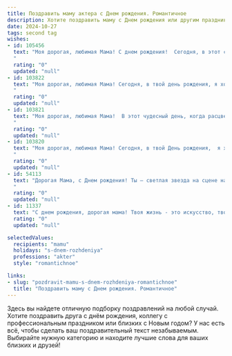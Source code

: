 ```yaml
---
title: Поздравить маму актера c Днем рождения. Романтичное
description: Хотите поздравить маму c Днем рождения или другим праздником? Наш ИИ создаст незабываемое поздравление, а вы обязательно выделитесь среди других.  
date: 2024-10-27
tags: second tag
wishes:
- id: 105456
  text: "Моя дорогая, любимая Мама! С днем рождения!  Сегодня, в этот светлый праздник, я хочу сказать тебе, нашей великолепной актрисе жизни,  как сильно я тебя люблю. Твой талант очаровывать, твоя способность дарить свет и тепло – это то, что вдохновляет меня каждый день. Твоя жизнь – это прекрасная пьеса, полная ярких эмоций, трогательных моментов и нежной, бесконечной любви. Пусть в твоей жизни всегда будет аншлаг счастья, а овации радости не стихают никогда!  С Днем рождения, моя самая прекрасная звезда!
  "
  rating: "0"
  updated: "null"
- id: 103822
  text: "Моя дорогая, любимая Мама! Сегодня, в твой день рождения, я хочу признаться тебе в безграничной любви и восхищении. Твоя жизнь – это настоящая сцена, полная ярких ролей, где ты всегда играешь с блеском и невероятной самоотдачей.  Твоя роль Мамы – самая главная и самая прекрасная.  Пусть этот день будет полон света, радости и самых нежных эмоций, а твоя душа всегда остаётся такой же молодой и прекрасной, как в твоём самом ярком спектакле. С днем рождения, моя звезда!
  "
  rating: "0"
  updated: "null"
- id: 103821
  text: "Моя дорогая, любимая Мама!  В этот чудесный день, когда расцветает твоя неповторимая красота, как яркий свет софитов на сцене твоей жизни, я хочу сказать тебе спасибо. Спасибо за твою безграничную любовь, за твой талант, за то, что учила меня жить ярко и искренне, как истинная актриса своей судьбы. Пусть этот день будет полон радости, восторга и самых нежных чувств. С днем рождения, мой драгоценный, неповторимый, самый лучший в мире Актер!  Я люблю тебя больше жизни!
  "
  rating: "0"
  updated: "null"
- id: 103820
  text: "Моя дорогая, любимая Мама! Сегодня, в твой День рождения,  я хочу сказать тебе, что ты – самая яркая звезда на моём небосклоне, актриса моей жизни, чья игра всегда полна любви, нежности и света.  Твой талант любить – бесценен, а твоя способность дарить счастье – неисчерпаема. Пусть этот день будет полон радости, и пусть все твои желания исполнятся!  Я люблю тебя больше жизни!
  "
  rating: "0"
  updated: "null"
- id: 54113
  text: "Дорогая Мама, с Днем рождения! Ты – светлая звезда на сцене нашей жизни, талантливая актриса, которая всегда играет главную роль в наших сердцах. Желаю тебе ярких ролей, громких оваций и бесконечного счастья! Пусть каждый твой день будет полон любви, радости и творческих побед!
  "
  rating: "0"
  updated: "null"
- id: 11337
  text: "С днем рождения, дорогая мама! Твоя жизнь - это искусство, твои слова - стихи, а твои глаза - сцена, на которой разворачиваются самые яркие роли. Как актер ты вдохновляешь, учишь и даришь нам радость. Пусть этот день принесет тебе столько же счастья, сколько ты даришь нам. Люблю тебя!"
  rating: "0"
  updated: "null"

selectedValues:
  recipients: "mamu"
  holidays: "s-dnem-rozhdeniya"
  professions: "akter"
  style: "romantichnoe"

links:
- slug: "pozdravit-mamu-s-dnem-rozhdeniya-romantichnoe"
  title: "Поздравить маму c Днем рождения. Романтичное"
---
```


Здесь вы найдете отличную подборку поздравлений на любой случай.
Хотите поздравить друга с днём рождения, коллегу с профессиональным праздником или близких с Новым годом? У нас есть всё, чтобы сделать ваш поздравительный текст незабываемым. Выбирайте нужную категорию и находите лучшие слова для ваших близких и друзей!
